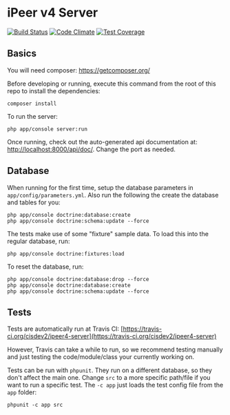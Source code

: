 iPeer v4 Server
========================

[![Build Status](https://travis-ci.org/cisdev2/ipeer4-server.svg?branch=master)](https://travis-ci.org/cisdev2/ipeer4-server)
[![Code Climate](https://codeclimate.com/github/cisdev2/ipeer4-server/badges/gpa.svg)](https://codeclimate.com/github/cisdev2/ipeer4-server)
[![Test Coverage](https://codeclimate.com/github/cisdev2/ipeer4-server/badges/coverage.svg)](https://codeclimate.com/github/cisdev2/ipeer4-server)

Basics
------------------------
You will need composer: https://getcomposer.org/

Before developing or running, execute this command from the root of this repo to install the dependencies:

    composer install

To run the server:

    php app/console server:run

Once running, check out the auto-generated api documentation at: [http://localhost:8000/api/doc/](http://localhost:8000/api/doc/). Change the port as needed.

Database
------------------------

When running for the first time, setup the database parameters in `app/config/parameters.yml`. Also run the following the create the database and tables for you:

    php app/console doctrine:database:create
    php app/console doctrine:schema:update --force

The tests make use of some "fixture" sample data. To load this into the regular database, run:

    php app/console doctrine:fixtures:load

To reset the database, run:

    php app/console doctrine:database:drop --force
    php app/console doctrine:database:create
    php app/console doctrine:schema:update --force

Tests
------------------------

Tests are automatically run at Travis CI: [https://travis-ci.org/cisdev2/ipeer4-server](https://travis-ci.org/cisdev2/ipeer4-server)

However, Travis can take a while to run, so we recommend testing manually and just testing the code/module/class your currently working on.

Tests can be run with `phpunit`. They run on a different database, so they don't affect the main one. Change `src` to a more specific path/file if you want to run a specific test. The `-c app` just loads the test config file from the `app` folder:

    phpunit -c app src
